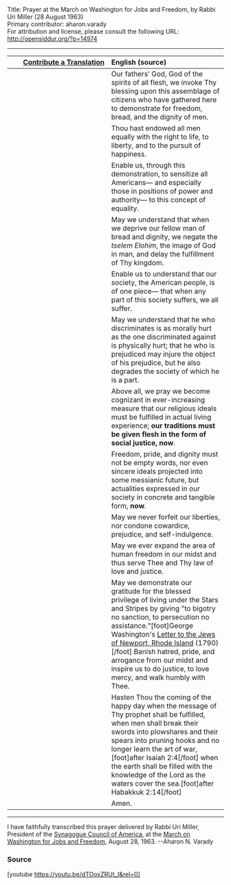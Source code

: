 <html>
<head></head>
<body>
Title: Prayer at the March on Washington for Jobs and Freedom, by Rabbi Uri Miller (28 August 1963)<br />
Primary contributor: aharon.varady<br />
For attribution and license, please consult the following URL: <a href="http://opensiddur.org/?p=14974">http://opensiddur.org/?p=14974</a>
<p />
<hr />

<table style="margin-left: auto;margin-right: auto;" class="draggable">
<thead><tr><th id="x" style="text-align: right;"><a href="/contributing/upload/">Contribute a Translation</a></th><th style="text-align: left;">English (source)</th></tr></thead>
<tbody>
<tr>
<td style="vertical-align:top;" width="46%">
<div class="liturgy"><span lang="he">

</span></div>
</td>
 
<td style="vertical-align:top;" width="53%">
<div class="english">
Our fathers’ God, 
God of the spirits of all flesh, 
we invoke Thy blessing 
upon this assemblage of citizens 
who have gathered here 
to demonstrate for freedom, 
bread, 
and the dignity of men.
</div>
</td></tr>


<tr><td style="vertical-align:top;" width="46%">
<div class="liturgy" style="text-align: right;"><span lang="he">

</span></div>
</td>
 
<td style="vertical-align:top;" width="53%">
<div class="english">
Thou hast endowed all men equally 
with the right to life, 
to liberty, 
and to the pursuit of happiness.
</div>
</td></tr>


<tr><td style="vertical-align:top;" width="46%">
<div class="liturgy" style="text-align: right;"><span lang="he">

</span></div>
</td>
 
<td style="vertical-align:top;" width="53%">
<div class="english">
Enable us, 
through this demonstration, 
to sensitize all Americans—
and especially those in positions of power and authority—
to this concept of equality.
</div>
</td></tr>


<tr><td style="vertical-align:top;" width="46%">
<div class="liturgy" style="text-align: right;"><span lang="he">

</span></div>
</td>
 
<td style="vertical-align:top;" width="53%">
<div class="english">
May we understand 
that when we deprive our fellow man of bread and dignity, 
we negate the <em>tselem Elohim</em>, the image of God in man, 
and delay the fulfillment of Thy kingdom.
</div>
</td></tr>


<tr><td style="vertical-align:top;" width="46%">
<div class="liturgy" style="text-align: right;"><span lang="he">

</span></div>
</td>
 
<td style="vertical-align:top;" width="53%">
<div class="english">
Enable us to understand 
that our society, the American people, 
is of one piece—
that when any part of this society suffers, 
we all suffer.
</div>
</td></tr>


<tr><td style="vertical-align:top;" width="46%">
<div class="liturgy" style="text-align: right;"><span lang="he">

</span></div>
</td>
 
<td style="vertical-align:top;" width="53%">
<div class="english">
May we understand 
that he who discriminates is as morally hurt 
as the one discriminated against is physically hurt; 
that he who is prejudiced 
may injure the object of his prejudice, 
but he also degrades the society of which he is a part.
</div>
</td></tr>


<tr><td style="vertical-align:top;" width="46%">
<div class="liturgy" style="text-align: right;"><span lang="he">

</span></div>
</td>
 
<td style="vertical-align:top;" width="53%">
<div class="english">
Above all, we pray we become cognizant 
in ever-increasing measure 
that our religious ideals must be fulfilled 
in actual living experience; 
<strong>our traditions must be given flesh 
in the form of social justice, now</strong>.
</div>
</td></tr>


<tr><td style="vertical-align:top;" width="46%">
<div class="liturgy" style="text-align: right;"><span lang="he">

</span></div>
</td>
 
<td style="vertical-align:top;" width="53%">
<div class="english">
Freedom, 
pride, 
and dignity 
must not be empty words, 
nor even sincere ideals projected 
into some messianic future, 
but actualities expressed in our society 
in concrete and tangible form, <strong>now</strong>.
</div>
</td></tr>


<tr><td style="vertical-align:top;" width="46%">
<div class="liturgy" style="text-align: right;"><span lang="he">

</span></div>
</td>
 
<td style="vertical-align:top;" width="53%">
<div class="english">
May we never forfeit our liberties, 
nor condone cowardice, 
prejudice, 
and self-indulgence.
</div>
</td></tr>


<tr><td style="vertical-align:top;" width="46%">
<div class="liturgy" style="text-align: right;"><span lang="he">

</span></div>
</td>
 
<td style="vertical-align:top;" width="53%">
<div class="english">
May we ever expand 
the area of human freedom in our midst 
and thus serve Thee 
and Thy law 
of love and justice.
</div>
</td></tr>


<tr><td style="vertical-align:top;" width="46%">
<div class="liturgy" style="text-align: right;"><span lang="he">

</span></div>
</td>
 
<td style="vertical-align:top;" width="53%">
<div class="english">
May we demonstrate our gratitude 
for the blessed privilege of living under the Stars and Stripes 
by giving "to bigotry no sanction, 
to persecution no assistance."[foot]George Washington's <a href="https://founders.archives.gov/documents/Washington/05-06-02-0135" rel="noopener noreferrer" target="_blank">Letter to the Jews of Newport, Rhode Island</a> (1790)[/foot]
Banish hatred, 
pride, 
and arrogance 
from our midst 
and inspire us 
to do justice, 
to love mercy, 
and walk humbly with Thee.
</div>
</td></tr>


<tr><td style="vertical-align:top;" width="46%">
<div class="liturgy" style="text-align: right;"><span lang="he">

</span></div>
</td>
 
<td style="vertical-align:top;" width="53%">
<div class="english">
Hasten Thou the coming of the happy day 
when the message of Thy prophet shall be fulfilled, 
when men shall break their swords into plowshares 
and their spears into pruning hooks 
and no longer learn the art of war,[foot]after Isaiah 2:4[/foot] 
when the earth shall be filled with the knowledge of the Lord 
as the waters cover the sea.[foot]after Habakkuk 2:14[/foot]
</div>
</td></tr>


<tr><td style="vertical-align:top;" width="46%">
<div class="liturgy" style="text-align: right;"><span lang="he">

</span></div>
</td>
 
<td style="vertical-align:top;" width="53%">
<div class="english">
Amen.
</div>
</td></tr></tbody></table>

<hr />

I have faithfully transcribed this prayer delivered by Rabbi Uri Miller, President of the <a href="https://en.wikipedia.org/wiki/Synagogue_Council_of_America">Synagogue Council of America</a>, at the <a href="https://en.wikipedia.org/wiki/March_on_Washington_for_Jobs_and_Freedom">March on Washington for Jobs and Freedom</a>, August 28, 1963. --Aharon N. Varady

<h3>Source</h3>

[youtube https://youtu.be/dTOoxZRUt_I&rel=0]
</body>
</html>